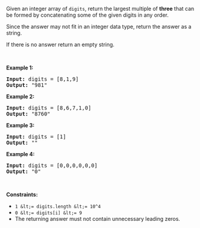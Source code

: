 Given an integer array of `` digits ``,&nbsp;return the largest multiple of __three__ that can be formed by concatenating some of the given digits in any order.

Since the answer may not fit in an integer data type, return the answer as a string.

If there is no answer return an empty string.

&nbsp;

__Example 1:__

<pre>
<strong>Input:</strong> digits = [8,1,9]
<strong>Output:</strong> "981"
</pre>

__Example 2:__

<pre>
<strong>Input:</strong> digits = [8,6,7,1,0]
<strong>Output:</strong> "8760"
</pre>

__Example 3:__

<pre>
<strong>Input:</strong> digits = [1]
<strong>Output:</strong> ""
</pre>

__Example 4:__

<pre>
<strong>Input:</strong> digits = [0,0,0,0,0,0]
<strong>Output:</strong> "0"
</pre>

&nbsp;

__Constraints:__

*   `` 1 &lt;= digits.length &lt;= 10^4 ``
*   `` 0 &lt;= digits[i] &lt;= 9 ``
*   The returning answer must not contain unnecessary leading zeros.